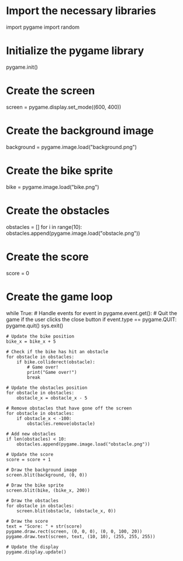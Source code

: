 # Import the necessary libraries
import pygame
import random

# Initialize the pygame library
pygame.init()

# Create the screen
screen = pygame.display.set_mode((600, 400))

# Create the background image
background = pygame.image.load("background.png")

# Create the bike sprite
bike = pygame.image.load("bike.png")

# Create the obstacles
obstacles = []
for i in range(10):
    obstacles.append(pygame.image.load("obstacle.png"))

# Create the score
score = 0

# Create the game loop
while True:
    # Handle events
    for event in pygame.event.get():
        # Quit the game if the user clicks the close button
        if event.type == pygame.QUIT:
            pygame.quit()
            sys.exit()

    # Update the bike position
    bike_x = bike_x + 5

    # Check if the bike has hit an obstacle
    for obstacle in obstacles:
        if bike.colliderect(obstacle):
            # Game over!
            print("Game over!")
            break

    # Update the obstacles position
    for obstacle in obstacles:
        obstacle_x = obstacle_x - 5

    # Remove obstacles that have gone off the screen
    for obstacle in obstacles:
        if obstacle_x < -100:
            obstacles.remove(obstacle)

    # Add new obstacles
    if len(obstacles) < 10:
        obstacles.append(pygame.image.load("obstacle.png"))

    # Update the score
    score = score + 1

    # Draw the background image
    screen.blit(background, (0, 0))

    # Draw the bike sprite
    screen.blit(bike, (bike_x, 200))

    # Draw the obstacles
    for obstacle in obstacles:
        screen.blit(obstacle, (obstacle_x, 0))

    # Draw the score
    text = "Score: " + str(score)
    pygame.draw.rect(screen, (0, 0, 0), (0, 0, 100, 20))
    pygame.draw.text(screen, text, (10, 10), (255, 255, 255))

    # Update the display
    pygame.display.update()
